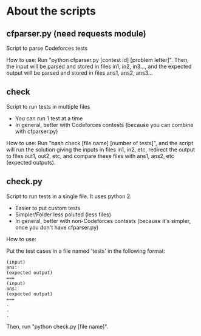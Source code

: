 # About the scripts

## cfparser.py (need requests module)
Script to parse Codeforces tests

How to use: Run "python cfparser.py [contest id] [problem letter]". Then, the input will be parsed and stored in files in1, in2, in3..., and the expected output will be parsed and stored in files ans1, ans2, ans3...


## check 
Script to run tests in multiple files
- You can run 1 test at a time
- In general, better with Codeforces contests (because you can combine with cfparser.py)

How to use: Run "bash check [file name] [number of tests]", and the script will run the solution giving the inputs in files in1, in2, etc, redirect the output to files out1, out2, etc, and compare these files with ans1, ans2, etc (expected outputs).


## check.py
Script to run tests in a single file. It uses python 2.
- Easier to put custom tests
- Simpler/Folder less poluted (less files)
- In general, better with non-Codeforces contests (because it's simpler, once you don't have cfparser.py)

How to use: 

Put the test cases in a file named 'tests' in the following format:

```
(input)
ans:
(expected output)
===
(input)
ans:
(expected output)
===
.
.
.
```

Then, run "python check.py [file name]".
